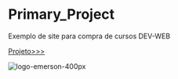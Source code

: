 # Primary_Project
 Exemplo de site para compra de cursos DEV-WEB

 [Projeto>>>](https://dug1914.github.io/Blog_Dev_Web/)

![logo-emerson-400px](https://github.com/DUG1914/Blog_Dev_Web/assets/112041088/d130694f-38e1-4ee0-90b1-85e88fd29be1)


